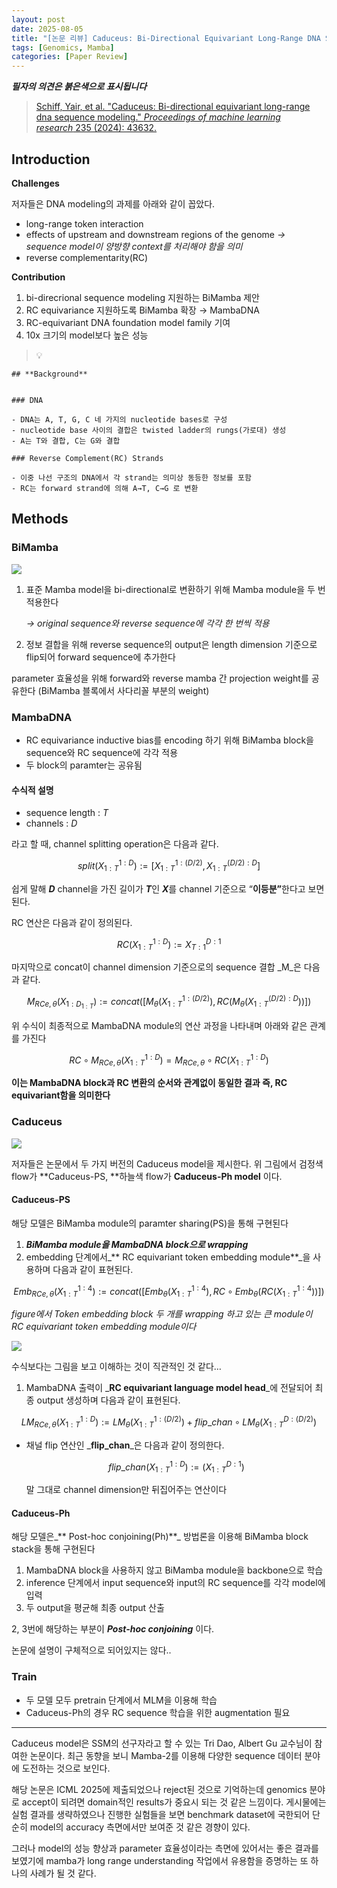 ```yaml
---
layout: post
date: 2025-08-05
title: "[논문 리뷰] Caduceus: Bi-Directional Equivariant Long-Range DNA Sequence Modeling"
tags: [Genomics, Mamba]
categories: [Paper Review]
---
```


<span class="notion-red">_**필자의 의견은 붉은색으로 표시됩니다**_</span>


> [Schiff, Yair, et al. "Caduceus: Bi-directional equivariant long-range dna sequence modeling." ](https://pmc.ncbi.nlm.nih.gov/articles/PMC12189541/)[_Proceedings of machine learning research_](https://pmc.ncbi.nlm.nih.gov/articles/PMC12189541/)[ 235 (2024): 43632.](https://pmc.ncbi.nlm.nih.gov/articles/PMC12189541/)



## Introduction


**Challenges**


저자들은 DNA modeling의 과제를 아래와 같이 꼽았다.

- long-range token interaction
- effects of upstream and downstream regions of the genome 
_→ sequence model이 양방향 context를 처리해야 함을 의미_
- reverse complementarity(RC)

**Contribution**

1. bi-direcrional sequence modeling 지원하는 BiMamba 제안
1. RC equivariance 지원하도록 BiMamba 확장 → MambaDNA
1. RC-equivariant DNA foundation model family 기여
1. 10x 크기의 model보다 높은 성능

> 💡 


	## **Background**


	### DNA

	- DNA는 A, T, G, C 네 가지의 nucleotide bases로 구성
	- nucleotide base 사이의 결합은 twisted ladder의 rungs(가로대) 생성
	- A는 T와 결합, C는 G와 결합

	### Reverse Complement(RC) Strands

	- 이중 나선 구조의 DNA에서 각 strand는 의미상 동등한 정보를 포함
	- RC는 forward strand에 의해 A→T, C→G 로 변환


## Methods



### BiMamba


![](https://prod-files-secure.s3.us-west-2.amazonaws.com/542b861c-36a8-4051-84e5-8804b6728dba/2c247d59-7815-4980-99f0-8f0d21f445a7/image.png?X-Amz-Algorithm=AWS4-HMAC-SHA256&X-Amz-Content-Sha256=UNSIGNED-PAYLOAD&X-Amz-Credential=ASIAZI2LB466QBX7UXD6%2F20250925%2Fus-west-2%2Fs3%2Faws4_request&X-Amz-Date=20250925T230107Z&X-Amz-Expires=3600&X-Amz-Security-Token=IQoJb3JpZ2luX2VjEPb%2F%2F%2F%2F%2F%2F%2F%2F%2F%2FwEaCXVzLXdlc3QtMiJIMEYCIQCcHmDP3UUbGXmL0%2FYj0Au4nxdkbCsyrODjEWfIEgT73wIhAPEAbKmX91zgiY0X03p7u0DmQUlhCfoncorgSMYTFDT2Kv8DCH8QABoMNjM3NDIzMTgzODA1IgxsfSB9%2FeOLVz1XMKYq3AMpggNCQzVXd1BOnhZ6I2ApNooA9YlaIhSrmZNWGlr02TV3kjLaKBEtJQhIvCIGoeLmhT0%2F5NLvn8ONqwDxqkM5zdLjOyDFvnrsJPPQhSdGt5slQTNq%2B7siy67snGD9i6NufVQy%2BDrMh1v84nXn57q82dUtRoa%2FWS1q2NSWw7bq77TVB4sIqyP%2FvKKwgdIRUUmzQPlDvrAjzwM8%2BFuTVG%2B2wwy7wb8sMBILtWe0DrCPX25i6KdHVUSR%2Fh9LFmm%2Bz5pLaHBjrm3oTN9OEWgaqOPdYa3anyp1K4dsmrXqtfzHy%2Ble7dSQL49Idg2YTj3Md3VlGM%2Bcsw8375INXHpoKEB2%2F4cUOxODUXrUF%2FqxbIHQ84XN9GDsom55dvdrGiJM9Vm2h7KWeobdLWpDhyBqbTrVlfZYN5PPLZPz0uEFktPiKjklmHRvOpVhU8wMRgpVfNSZLlTCcA4DiSs%2BjOCOok7Si3aCCXPnLPjllJ5f%2FILS71HZWxRubJBWAT6uyS7OkqpJFvsty%2Bbq05JC%2BV2rZ3eDWhCoHFpQtLXlGOdK1gpOGwW2%2FSJL7HOjC%2Bma8UN%2F81Sq1IUgy1XJj3ItiYM9oKM6voVrDQsGdcv%2FEMK1sExPiGkSviQY5oCAjqphZzCV9tbGBjqkAdP7kWkHwDU7DjdAKVY49gnM6S74mr3lzI5mPBKAad31oZWgcsbfwVOIS4KlihVTzqgSyUy75VTX0uNdrbBI7tTyPK8GU3rxsAVzAewZMhFOEYqwvKNB01ZrYFqdCKscMFBkyJp5UN3QlK8Zg55nH0nbfC%2Fyis8kwfmXWKnO3v2WQrVJVHu8sK8%2BwxUgUyXdV%2BPI3mPWj27w3FmflJJSWlEJU3Ma&X-Amz-Signature=38a3d339a2ac07ab2a5fd7fd5dc4caa8d736c5de50fcd262983711c59b0efcf5&X-Amz-SignedHeaders=host&x-amz-checksum-mode=ENABLED&x-id=GetObject)

1. 표준 Mamba model을 bi-directional로 변환하기 위해 Mamba module을 두 번 적용한다

	_→ original sequence와 reverse sequence에 각각 한 번씩 적용_

1. 정보 결합을 위해 reverse sequence의 output은 length dimension 기준으로 flip되어 forward sequence에 추가한다

parameter 효율성을 위해 forward와 reverse mamba 간 projection weight를 공유한다 (BiMamba 블록에서 사다리꼴 부분의 weight)



### MambaDNA

- RC equivariance inductive bias를 encoding 하기 위해 BiMamba block을 sequence와 RC sequence에 각각 적용
- 두 block의 paramter는 공유됨


#### 수식적 설명

- sequence length : _T_
- channels : _D_

라고 할 때,  channel splitting operation은 다음과 같다.


$$
split(X^{1:D}_{1:T}):=[X^{1:(D/2)}_{1:T},X^{(D/2):D}_{1:T}]
$$


<span class="notion-red">쉽게 말해 </span><span class="notion-red">_**D**_</span><span class="notion-red"> channel을 가진 길이가 </span><span class="notion-red">_**T**_</span><span class="notion-red">인 </span><span class="notion-red">_**X**_</span><span class="notion-red">를 channel 기준으로 “</span><span class="notion-red">**이등분”**</span><span class="notion-red">한다고 보면 된다.</span>


RC 연산은 다음과 같이 정의된다.


$$
RC(X^{1:D}_{1:T}):=X^{D:1}_{T:1}
$$


마지막으로 concat이 channel dimension 기준으로의 sequence 결합 _M_은 다음과 같다.


$$
M_{RCe,\theta}(X_{1:D_{1:T}}):=concat([M_{\theta}(X^{1:(D/2)}_{1:T}),RC(M_{\theta}(X^{(D/2):D}_{1:T}))])
$$


위 수식이 최종적으로 MambaDNA module의 연산 과정을 나타내며 아래와 같은 관계를 가진다


$$
RC\circ M_{RCe,\theta}(X^{1:D}_{1:T}) = M_{RCe,\theta} \circ RC(X^{1:D}_{1:T})
$$


**이는 MambaDNA block과 RC 변환의 순서와 관계없이 동일한 결과 즉, RC equivariant함을 의미한다**



### Caduceus


![](https://prod-files-secure.s3.us-west-2.amazonaws.com/542b861c-36a8-4051-84e5-8804b6728dba/f94a60d7-8145-473b-aef9-7c68d3ec604a/image.png?X-Amz-Algorithm=AWS4-HMAC-SHA256&X-Amz-Content-Sha256=UNSIGNED-PAYLOAD&X-Amz-Credential=ASIAZI2LB466QBX7UXD6%2F20250925%2Fus-west-2%2Fs3%2Faws4_request&X-Amz-Date=20250925T230108Z&X-Amz-Expires=3600&X-Amz-Security-Token=IQoJb3JpZ2luX2VjEPb%2F%2F%2F%2F%2F%2F%2F%2F%2F%2FwEaCXVzLXdlc3QtMiJIMEYCIQCcHmDP3UUbGXmL0%2FYj0Au4nxdkbCsyrODjEWfIEgT73wIhAPEAbKmX91zgiY0X03p7u0DmQUlhCfoncorgSMYTFDT2Kv8DCH8QABoMNjM3NDIzMTgzODA1IgxsfSB9%2FeOLVz1XMKYq3AMpggNCQzVXd1BOnhZ6I2ApNooA9YlaIhSrmZNWGlr02TV3kjLaKBEtJQhIvCIGoeLmhT0%2F5NLvn8ONqwDxqkM5zdLjOyDFvnrsJPPQhSdGt5slQTNq%2B7siy67snGD9i6NufVQy%2BDrMh1v84nXn57q82dUtRoa%2FWS1q2NSWw7bq77TVB4sIqyP%2FvKKwgdIRUUmzQPlDvrAjzwM8%2BFuTVG%2B2wwy7wb8sMBILtWe0DrCPX25i6KdHVUSR%2Fh9LFmm%2Bz5pLaHBjrm3oTN9OEWgaqOPdYa3anyp1K4dsmrXqtfzHy%2Ble7dSQL49Idg2YTj3Md3VlGM%2Bcsw8375INXHpoKEB2%2F4cUOxODUXrUF%2FqxbIHQ84XN9GDsom55dvdrGiJM9Vm2h7KWeobdLWpDhyBqbTrVlfZYN5PPLZPz0uEFktPiKjklmHRvOpVhU8wMRgpVfNSZLlTCcA4DiSs%2BjOCOok7Si3aCCXPnLPjllJ5f%2FILS71HZWxRubJBWAT6uyS7OkqpJFvsty%2Bbq05JC%2BV2rZ3eDWhCoHFpQtLXlGOdK1gpOGwW2%2FSJL7HOjC%2Bma8UN%2F81Sq1IUgy1XJj3ItiYM9oKM6voVrDQsGdcv%2FEMK1sExPiGkSviQY5oCAjqphZzCV9tbGBjqkAdP7kWkHwDU7DjdAKVY49gnM6S74mr3lzI5mPBKAad31oZWgcsbfwVOIS4KlihVTzqgSyUy75VTX0uNdrbBI7tTyPK8GU3rxsAVzAewZMhFOEYqwvKNB01ZrYFqdCKscMFBkyJp5UN3QlK8Zg55nH0nbfC%2Fyis8kwfmXWKnO3v2WQrVJVHu8sK8%2BwxUgUyXdV%2BPI3mPWj27w3FmflJJSWlEJU3Ma&X-Amz-Signature=494ce5c618e1f94940eebdd16a1ae0e0f01e6381f01a7873b5a831e36e774b0d&X-Amz-SignedHeaders=host&x-amz-checksum-mode=ENABLED&x-id=GetObject)


저자들은 논문에서 두 가지 버전의 Caduceus model을 제시한다. 위 그림에서 검정색 flow가 **Caduceus-PS, **하늘색 flow가 **Caduceus-Ph model** 이다.



#### Caduceus-PS


해당 모델은 BiMamba module의 paramter sharing(PS)을 통해 구현된다

1. _**BiMamba module을 MambaDNA block으로 wrapping**_
1. embedding 단계에서_** RC equivariant token embedding module**_을 사용하며 다음과 같이 표현된다.

$$
Emb_{RCe,\theta}(X^{1:4}_{1:T}):=concat([Emb_{\theta}(X^{1:4}_{1:T}),RC \circ Emb_{\theta}(RC(X^{1:4}_{1:T}))])
$$


_figure에서 Token embedding block 두 개를 wrapping 하고 있는 큰 module이 RC equivariant token embedding module이다_


![](https://prod-files-secure.s3.us-west-2.amazonaws.com/542b861c-36a8-4051-84e5-8804b6728dba/b175e4da-71eb-4e91-8c23-a06dabe673c9/image.png?X-Amz-Algorithm=AWS4-HMAC-SHA256&X-Amz-Content-Sha256=UNSIGNED-PAYLOAD&X-Amz-Credential=ASIAZI2LB466QBX7UXD6%2F20250925%2Fus-west-2%2Fs3%2Faws4_request&X-Amz-Date=20250925T230109Z&X-Amz-Expires=3600&X-Amz-Security-Token=IQoJb3JpZ2luX2VjEPb%2F%2F%2F%2F%2F%2F%2F%2F%2F%2FwEaCXVzLXdlc3QtMiJIMEYCIQCcHmDP3UUbGXmL0%2FYj0Au4nxdkbCsyrODjEWfIEgT73wIhAPEAbKmX91zgiY0X03p7u0DmQUlhCfoncorgSMYTFDT2Kv8DCH8QABoMNjM3NDIzMTgzODA1IgxsfSB9%2FeOLVz1XMKYq3AMpggNCQzVXd1BOnhZ6I2ApNooA9YlaIhSrmZNWGlr02TV3kjLaKBEtJQhIvCIGoeLmhT0%2F5NLvn8ONqwDxqkM5zdLjOyDFvnrsJPPQhSdGt5slQTNq%2B7siy67snGD9i6NufVQy%2BDrMh1v84nXn57q82dUtRoa%2FWS1q2NSWw7bq77TVB4sIqyP%2FvKKwgdIRUUmzQPlDvrAjzwM8%2BFuTVG%2B2wwy7wb8sMBILtWe0DrCPX25i6KdHVUSR%2Fh9LFmm%2Bz5pLaHBjrm3oTN9OEWgaqOPdYa3anyp1K4dsmrXqtfzHy%2Ble7dSQL49Idg2YTj3Md3VlGM%2Bcsw8375INXHpoKEB2%2F4cUOxODUXrUF%2FqxbIHQ84XN9GDsom55dvdrGiJM9Vm2h7KWeobdLWpDhyBqbTrVlfZYN5PPLZPz0uEFktPiKjklmHRvOpVhU8wMRgpVfNSZLlTCcA4DiSs%2BjOCOok7Si3aCCXPnLPjllJ5f%2FILS71HZWxRubJBWAT6uyS7OkqpJFvsty%2Bbq05JC%2BV2rZ3eDWhCoHFpQtLXlGOdK1gpOGwW2%2FSJL7HOjC%2Bma8UN%2F81Sq1IUgy1XJj3ItiYM9oKM6voVrDQsGdcv%2FEMK1sExPiGkSviQY5oCAjqphZzCV9tbGBjqkAdP7kWkHwDU7DjdAKVY49gnM6S74mr3lzI5mPBKAad31oZWgcsbfwVOIS4KlihVTzqgSyUy75VTX0uNdrbBI7tTyPK8GU3rxsAVzAewZMhFOEYqwvKNB01ZrYFqdCKscMFBkyJp5UN3QlK8Zg55nH0nbfC%2Fyis8kwfmXWKnO3v2WQrVJVHu8sK8%2BwxUgUyXdV%2BPI3mPWj27w3FmflJJSWlEJU3Ma&X-Amz-Signature=7e5c1d32fbfd0b1ff1fed8132b49180b18426cb00ec83e05b2298a1e57be3e23&X-Amz-SignedHeaders=host&x-amz-checksum-mode=ENABLED&x-id=GetObject)


<span class="notion-red">수식보다는 그림을 보고 이해하는 것이 직관적인 것 같다…</span>

1. MambaDNA 출력이 _**RC equivariant language model head**_에 전달되어 최종 output 생성하며 다음과 같이 표현된다.

$$
LM_{RCe,\theta}(X^{1:D}_{1:T}):= LM_{\theta}(X^{1:(D/2)}_{1:T})+flip\_chan\circ LM_{\theta}(X^{D:(D/2)}_{1:T})
$$

- 채널 flip 연산인 _**flip\_chan**_은 다음과 같이 정의한다.

	$$
	flip\_chan(X^{1:D}_{1:T}):=(X^{D:1}_{1:T})
	$$


	말 그대로 channel dimension만 뒤집어주는 연산이다



#### Caduceus-Ph


해당 모델은_** Post-hoc conjoining(Ph)**_ 방법론을 이용해 BiMamba block stack을 통해 구현된다

1. MambaDNA block을 사용하지 않고 BiMamba module을 backbone으로 학습
1. inference 단계에서 input sequence와 input의 RC sequence를 각각 model에 입력
1. 두 output을 평균해 최종 output 산출

2, 3번에 해당하는 부분이 _**Post-hoc conjoining**_ 이다.


<span class="notion-red">논문에 설명이 구체적으로 되어있지는 않다..</span>



### Train

- 두 모델 모두 pretrain 단계에서 MLM을 이용해 학습
- Caduceus-Ph의 경우 RC sequence 학습을 위한 augmentation 필요

---


<span class="notion-red">Caduceus model은 SSM의 선구자라고 할 수 있는 Tri Dao, Albert Gu 교수님이 참여한 논문이다. 최근 동향을 보니 Mamba-2를 이용해 다양한 sequence 데이터 분야에 도전하는 것으로 보인다.</span>


<span class="notion-red">해당 논문은 ICML 2025에 제출되었으나 reject된 것으로 기억하는데 genomics 분야로 accept이 되려면 domain적인 results가 중요시 되는 것 같은 느낌이다. 게시물에는 실험 결과를 생략하였으나 진행한 실험들을 보면 benchmark dataset에 국한되어 단순히 model의 accuracy 측면에서만 보여준 것 같은 경향이 있다.</span>


<span class="notion-red">그러나 model의 성능 향상과 parameter 효율성이라는 측면에 있어서는 좋은 결과를 보였기에 mamba가 long range understanding 작업에서 유용함을 증명하는 또 하나의 사례가 될 것 같다.</span>

